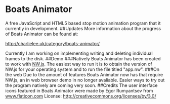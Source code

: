 # Boats Animator
A free JavaScript and HTML5 based stop motion animation program that it currently in development.
##Updates
More information about the progress of Boats Animator can be found at:

http://charlielee.uk/category/boats-animator/

Currently I am working on implementing writing and deleting individual frames to the disk.
##Demo
###Natively
Boats Animator has been created to work with [NW.js](https://github.com/nwjs/nw.js). The easiest way to run it is to obtain the version of NW.js for your operating system and to run the file titled "app.nw".
###On the web
Due to the amount of features Boats Animator now has that require NW.js, an in web browser demo in no longer avaliable. Easier ways to try out the program natively are coming very soon.
##Credits
The user interface icons featured in Boats Animator were made by Egor Rumyantsev from www.flaticon.com 
License: http://creativecommons.org/licenses/by/3.0/
